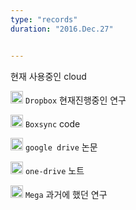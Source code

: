 ```yaml
---
type: "records"
duration: "2016.Dec.27"


---
```


현재 사용중인 cloud

<img src="{{ site.baseurl }}/public/pic/dropbox.png" width="20"> `Dropbox` 현재진행중인 연구

<img src="{{ site.baseurl }}/public/pic/boxsync.png" width="20"> `Boxsync` code

<img src="{{ site.baseurl }}/public/pic/google-drive.png" width="20"> `google drive` 논문

<img src="{{ site.baseurl }}/public/pic/one-drive.png" width="20"> `one-drive`  노트

<img src="{{ site.baseurl }}/public/pic/mega.png" width="20"> `Mega` 과거에 했던 연구
